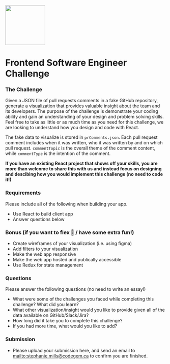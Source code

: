 <img src="https://user-images.githubusercontent.com/17414278/79912332-dd36cd00-83ef-11ea-9e18-6e64d6586f4a.png" width="125" />

# Frontend Software Engineer Challenge

### The Challenge

Given a JSON file of pull requests comments in a fake GitHub repository, generate a visualization that provides valuable insight about the team and its developers. The purpose of the challenge is demonstrate your coding ability and gain an understanding of your design and problem solving skills. Feel free to take as little or as much time as you need for this challenge, we are looking to understand how you design and code with React.

The fake data to visualize is stored in `prComments.json`. Each pull request comment includes when it was written, who it was written by and on which pull request. `commentTopic` is the overall theme of the comment content, while `commentType` is the intention of the comment.

**If you have an existing React project that shows off your skills, you are more than welcome to share this with us and instead focus on designing and descibing how you would implement this challenge (no need to code it!)**

### Requirements

Please include all of the following when building your app.

-   Use React to build client app
-   Answer questions below

### Bonus (if you want to flex 💪 / have some extra fun!)

-   Create wireframes of your visualization (i.e. using figma)
-   Add filters to your visualization
-   Make the web app responsive
-   Make the web app hosted and publically accessible
-   Use Redux for state management

### Questions

Please answer the following questions (no need to write an essay!)

-   What were some of the challenges you faced while completing this challenge? What did you learn?
-   What other visualization/insight would you like to provide given all of the data available on GitHub/Slack/Jira?
-   How long did it take you to complete this challenge?
-   If you had more time, what would you like to add?

### Submission

-   Please upload your submission here, and send an email to <mailto:stephanie.mills@codegem.ca> to confirm you are finished.

